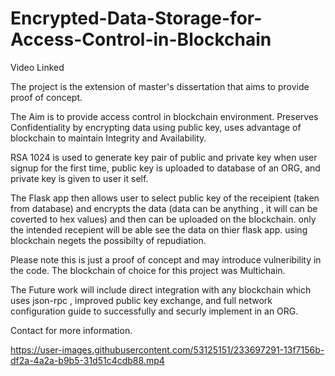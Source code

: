 # Encrypted-Data-Storage-for-Access-Control-in-Blockchain
Video Linked

The project is the extension of master's dissertation that aims to provide proof of concept.

The Aim is to provide access control in blockchain environment. Preserves Confidentiality by encrypting data using public key, uses advantage of blockchain to maintain Integrity and Availability.

RSA 1024 is used to generate key pair of public and private key when user signup for the first time, public key is uploaded to database of an ORG, and private key is given to user it self. 

The Flask app then allows user to select public key of the receipient (taken from database) and encrypts the data (data can be anything , it will can be coverted to hex values) and then can be uploaded on the blockchain. only the intended recepient will be able see the data on thier flask app. using blockchain negets the possibilty of repudiation.

Please note this is just a proof of concept and may introduce vulneribility in the code. The blockchain of choice for this project was Multichain.

The Future work will include direct integration with any blockchain which uses json-rpc , improved public key exchange, and full network configuration guide to successfully and securly implement in an ORG. 

Contact for more information.





https://user-images.githubusercontent.com/53125151/233697291-13f7156b-df2a-4a2a-b9b5-31d51c4cdb88.mp4

